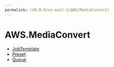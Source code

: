 ```yaml
---
permalink: /48.0.0/us-east-1/AWS/MediaConvert/
---
```


# AWS.MediaConvert



* [JobTemplate](JobTemplate.md)
* [Preset](Preset.md)
* [Queue](Queue.md)